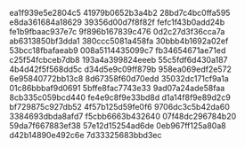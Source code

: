 ea1f939e5e2804c5
41979b0652b3a4b2
28bd7c4bc0ffa595
e8da361684a18629
39356d00d7f8f82f
fefc1f43b0add24b
fe1b9fbaac937e7c
9f896b167839c476
0d2c27d3f36cca7a
ab6313850bf3dda1
380ccc5081a458fa
30bbb4b1692a02ef
53bcc18fbafaeab9
008a5114435099c7
fb34654671ae71ed
c25f54fcbceb7db8
193a4a399824eeeb
55c5fdf6d430a187
4b4d42f5f568dd5c
d34d5e9c09ff879b
958ea069edf2e572
6e95840772bb13c8
8d67358f60d70edd
35032dc171cf9a1a
01c86bbbaf9d0691
5bffe8fac7743e33
9ad07a24ade58faa
8cb335c059bcd440
fe4e9c8f9e33bd8d
d1a14f8f9e89d2c9
bf729875c927db52
4f57b125d59fe0f6
9706dc3c5b42da60
3384693dbda8afd7
f5cbb6663b432640
07f48dc296784b20
59da7f667883ef38
57e12d15254ad6de
0eb967ff125a80a8
d42b14890e492c6e
7d33325683bbd3ec
